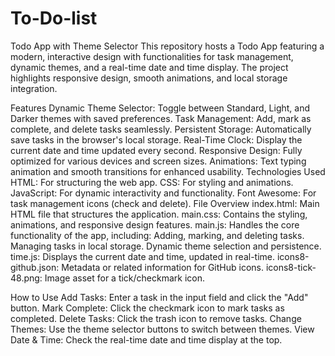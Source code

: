 # To-Do-list
Todo App with Theme Selector
This repository hosts a Todo App featuring a modern, interactive design with functionalities for task management, dynamic themes, and a real-time date and time display. The project highlights responsive design, smooth animations, and local storage integration.

Features
Dynamic Theme Selector: Toggle between Standard, Light, and Darker themes with saved preferences.
Task Management: Add, mark as complete, and delete tasks seamlessly.
Persistent Storage: Automatically save tasks in the browser's local storage.
Real-Time Clock: Display the current date and time updated every second.
Responsive Design: Fully optimized for various devices and screen sizes.
Animations: Text typing animation and smooth transitions for enhanced usability.
Technologies Used
HTML: For structuring the web app.
CSS: For styling and animations.
JavaScript: For dynamic interactivity and functionality.
Font Awesome: For task management icons (check and delete).
File Overview
index.html: Main HTML file that structures the application.
main.css: Contains the styling, animations, and responsive design features.
main.js: Handles the core functionality of the app, including:
Adding, marking, and deleting tasks.
Managing tasks in local storage.
Dynamic theme selection and persistence.
time.js: Displays the current date and time, updated in real-time.
icons8-github.json: Metadata or related information for GitHub icons.
icons8-tick-48.png: Image asset for a tick/checkmark icon.

How to Use
Add Tasks: Enter a task in the input field and click the "Add" button.
Mark Complete: Click the checkmark icon to mark tasks as completed.
Delete Tasks: Click the trash icon to remove tasks.
Change Themes: Use the theme selector buttons to switch between themes.
View Date & Time: Check the real-time date and time display at the top.
